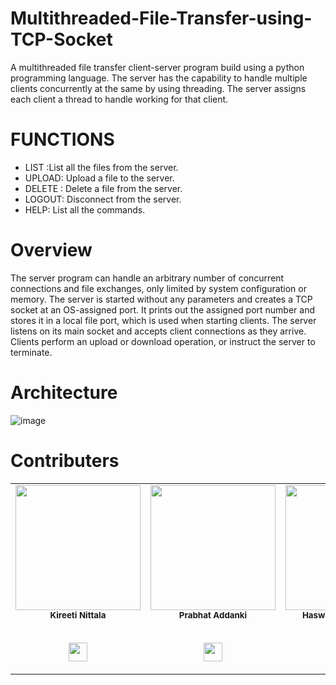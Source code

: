 # Multithreaded-File-Transfer-using-TCP-Socket
A  multithreaded file transfer client-server program build using a python programming language. The server has the capability to handle multiple clients concurrently at the same by using threading. The server assigns each client a thread to handle working for that client.

# FUNCTIONS
* LIST :List all the files from the server.
* UPLOAD:   Upload a file to the  server.
* DELETE :   Delete a file from the server.
* LOGOUT:   Disconnect from the server.
* HELP:   List all the commands.


# Overview
The server program can handle an arbitrary number of concurrent connections and file exchanges, only limited by system configuration or memory. The server is started without any parameters and creates a TCP socket at an OS-assigned port. It prints out the assigned port number and stores it in a local file port, which is used when starting clients. The server listens on its main socket and accepts client connections as they arrive. Clients perform an upload or download operation, or instruct the server to terminate.

# Architecture

![image](https://user-images.githubusercontent.com/66979717/145279246-65c8d299-9aae-431d-8fa6-14f231d66f3a.png)

# Contributers
<table>
  <tr>
   <td align="center"><img src="https://avatars.githubusercontent.com/u/66979717?v=4" width="200px;" height="200px;" alt=""/><br /><sub><b>Kireeti Nittala</b></sub></a><br />
  <br/>
   <p align="center">
   <a href="https://github.com/Kireeti2001" alt="Github">
     <img src="http://www.iconninja.com/files/241/825/211/round-collaboration-social-github-code-circle-network-icon.svg" width = "30">
  </a>
  </p>
</td>
<td align="center"><img src="https://user-images.githubusercontent.com/51742771/144631900-5f912e5d-ba9c-477e-bbbd-edd9ce246c42.jpeg" width="200px;" height="200px;" alt=""/><br /><sub><b>Prabhat Addanki</b></sub></a><br />
  <br/>
   <p align="center">
   <a href="https://github.com/prabhat187" alt="Github">
     <img src="http://www.iconninja.com/files/241/825/211/round-collaboration-social-github-code-circle-network-icon.svg" width = "30">
  </a>
  </p>
</td>
   <td align="center"><img src="https://avatars.githubusercontent.com/u/78893155?v=4" width="200px;" height="200px;"  alt=""/><br/><sub><b>Haswanth Kolanuvada
</b></sub></a><br />
   <br/>
   <p align="center">
   <a href="https://github.com/Haswanth2002" alt="Github">
     <img src="http://www.iconninja.com/files/241/825/211/round-collaboration-social-github-code-circle-network-icon.svg" width = "30">
  </a>
  </p>
</td>
   <td align="center"><img src="https://avatars.githubusercontent.com/u/90751356?v=4" width="200px"; height="200px;" alt=""/><br /><sub><b>Pavan Kuchupudi</b></sub></a><br />
   <br/>
   <p align="center">
   <a href="https://github.com/PavanKuchipudi" alt="Github">
     <img src="http://www.iconninja.com/files/241/825/211/round-collaboration-social-github-code-circle-network-icon.svg" width = "30">
  </a>
  </p>
</td>
<td align="center"><img src="https://avatars.githubusercontent.com/u/85001085?v=4" width="200px;" height="200px;" alt=""/><br /><sub><b>KIRAN MULLAPUDI</b></sub></a><br />
  <br/>
   <p align="center">
   <a href="https://github.com/kiran-alt" alt="Github">
     <img src="http://www.iconninja.com/files/241/825/211/round-collaboration-social-github-code-circle-network-icon.svg" width = "20">
  </a>
  </p>
</td>
    </tr>
    </table>
